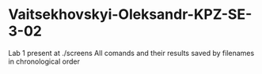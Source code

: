 ﻿# Vaitsekhovskyi-Oleksandr-KPZ-SE-3-02
Lab 1 present at ./screens
All comands and their results saved by filenames in chronological order
